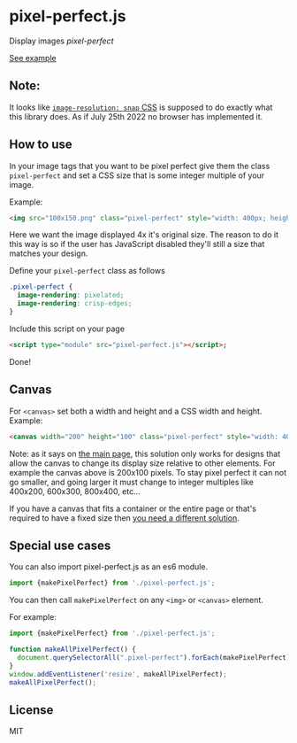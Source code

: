 # pixel-perfect.js

Display images *pixel-perfect*

[See example](https://greggman.github.io/pixel-perfect.js)

## Note: 

It looks like [`image-resolution: snap` CSS](https://developer.mozilla.org/en-US/docs/Web/CSS/image-resolution)
is supposed to do exactly what this library does. As if July 25th 2022 no browser has implemented it.

## How to use

In your image tags that you want to be pixel perfect give them
the class `pixel-perfect` and set a CSS size that is some
integer multiple of your image.

Example:

```html
<img src="100x150.png" class="pixel-perfect" style="width: 400px; height 600px">
```

Here we want the image displayed 4x it's original size. The reason to do it this way
is so if the user has JavaScript disabled they'll still a size that matches
your design.

Define your `pixel-perfect` class as follows

```css
.pixel-perfect {
  image-rendering: pixelated;
  image-rendering: crisp-edges;
}
```

Include this script on your page

```html
<script type="module" src="pixel-perfect.js"></script>;
```

Done!

## Canvas

For `<canvas>` set both a width and height and a CSS 
width and height. Example:

```html
<canvas width="200" height="100" class="pixel-perfect" style="width: 400px; height: 200px;"></canvas>
```

Note: as it says on [the main page](https://greggman.github.io/pixel-perfect.js),
this solution only works for designs that allow the canvas to change its display size
relative to other elements. For example the canvas above is 200x100 pixels. 
To stay pixel perfect it can not go smaller, and going larger it must
change to integer multiples like 400x200, 600x300, 800x400, etc...

If you have a canvas that fits a container or the entire
page or that's required to have a fixed size then 
[you need a different solution](https://webglfundamentals.org/webgl/lessons/webgl-resizing-the-canvas.html).

## Special use cases

You can also import pixel-perfect.js as an es6 module.

```js
import {makePixelPerfect} from './pixel-perfect.js';
```

You can then call `makePixelPerfect` on any `<img>` or `<canvas>` element.

For example:

```js
import {makePixelPerfect} from './pixel-perfect.js';

function makeAllPixelPerfect() {
  document.querySelectorAll(".pixel-perfect").forEach(makePixelPerfect);
}
window.addEventListener('resize', makeAllPixelPerfect);
makeAllPixelPerfect();
```

## License

MIT
